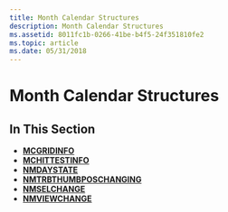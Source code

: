 ```yaml
---
title: Month Calendar Structures
description: Month Calendar Structures
ms.assetid: 8011fc1b-0266-41be-b4f5-24f351810fe2
ms.topic: article
ms.date: 05/31/2018
---
```


# Month Calendar Structures

## In This Section

-   [**MCGRIDINFO**](/windows/win32/api/commctrl/ns-commctrl-mcgridinfo)
-   [**MCHITTESTINFO**](/windows/desktop/api/Commctrl/ns-commctrl-mchittestinfo)
-   [**NMDAYSTATE**](/windows/win32/api/commctrl/ns-commctrl-nmdaystate)
-   [**NMTRBTHUMBPOSCHANGING**](/windows/win32/api/commctrl/ns-commctrl-nmtrbthumbposchanging)
-   [**NMSELCHANGE**](/windows/win32/api/commctrl/ns-commctrl-nmselchange)
-   [**NMVIEWCHANGE**](/windows/win32/api/commctrl/ns-commctrl-nmviewchange)

 

 




